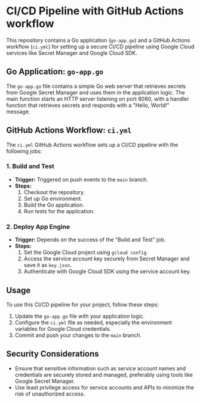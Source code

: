 # CI/CD Pipeline with GitHub Actions workflow

This repository contains a Go application (`go-app.go`) and a GitHub Actions workflow (`ci.yml`) for setting up a secure CI/CD pipeline using Google Cloud services like Secret Manager and Google Cloud SDK.

## Go Application: `go-app.go`

The `go-app.go` file contains a simple Go web server that retrieves secrets from Google Secret Manager and uses them in the application logic. The main function starts an HTTP server listening on port 8080, with a handler function that retrieves secrets and responds with a "Hello, World!" message.

## GitHub Actions Workflow: `ci.yml`

The `ci.yml` GitHub Actions workflow sets up a CI/CD pipeline with the following jobs:

### 1. Build and Test
- **Trigger:** Triggered on push events to the `main` branch.
- **Steps:**
  1. Checkout the repository.
  2. Set up Go environment.
  3. Build the Go application.
  4. Run tests for the application.

### 2. Deploy App Engine
- **Trigger:** Depends on the success of the "Build and Test" job.
- **Steps:**
  1. Set the Google Cloud project using `gcloud config`.
  2. Access the service account key securely from Secret Manager and save it as `key.json`.
  3. Authenticate with Google Cloud SDK using the service account key.
  
## Usage
To use this CI/CD pipeline for your project, follow these steps:
1. Update the `go-app.go` file with your application logic.
2. Configure the `ci.yml` file as needed, especially the environment variables for Google Cloud credentials.
3. Commit and push your changes to the `main` branch.

## Security Considerations
- Ensure that sensitive information such as service account names and credentials are securely stored and managed, preferably using tools like Google Secret Manager.
- Use least privilege access for service accounts and APIs to minimize the risk of unauthorized access.
